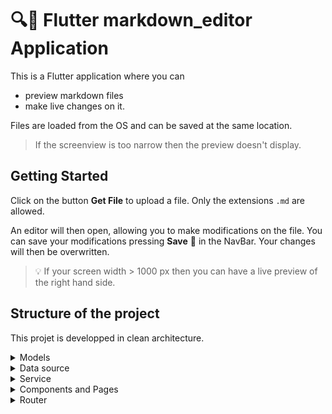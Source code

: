 # 🔍📄 Flutter markdown_editor Application

 This is a Flutter application where you can
 - preview markdown files
 - make live changes on it.

Files are loaded from the OS and can be saved at the same location. 

> If the screenview is too narrow then the preview doesn't display. 

## Getting Started

Click on the button **Get File** to upload a file. Only the extensions <code>.md</code> are allowed.

An editor will then open, allowing you to make modifications on the file.
You can save your modifications pressing **Save** 💾 in the NavBar. Your changes will then be overwritten. 

>💡 If your screen width > 1000 px then you can have a live preview of the right hand side. 

## Structure of the project

This projet is developped in clean architecture. 

<details>
  <summary>Models</summary>

    1 model: file_model with variable path and content. One method copyWith to make changes to the content. 
</details>

<details>
  <summary>Data source</summary>

    1 abstract class FileLocalDataSource that retrieves the file and return a FileModel
</details>

<details>
  <summary>Service</summary>

    1 file Service that calls method load() from DataSource and save(). 
</details>

<details>
  <summary>Components and Pages</summary>

    2 pages: editor Page and Preview page. Components on body, file error.  
</details>

<details>
  <summary>Router</summary>

    a simple router with go_router  
</details>